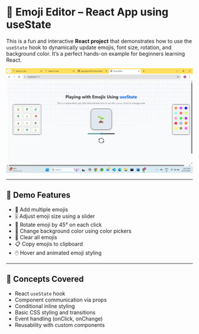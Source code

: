 # 🌟 Emoji Editor – React App using useState

This is a fun and interactive **React project** that demonstrates how to use the `useState` hook to dynamically update emojis, font size, rotation, and background color. It’s a perfect hands-on example for beginners learning React.

![Alt text](./src/desktop.png "Hover text")

---

## 📸 Demo Features

- 🌱 Add multiple emojis
- 🎚️ Adjust emoji size using a slider
- 🔄 Rotate emoji by 45° on each click
- 🎨 Change background color using color pickers
- 🧹 Clear all emojis
- 📋 Copy emojis to clipboard
- 🖱️ Hover and animated emoji styling

---

## 🧠 Concepts Covered

- React `useState` hook
- Component communication via props
- Conditional inline styling
- Basic CSS styling and transitions
- Event handling (onClick, onChange)
- Reusability with custom components


